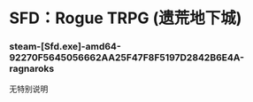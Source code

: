 # SFD：Rogue TRPG (遗荒地下城)

### steam-[Sfd.exe]-amd64-92270F5645056662AA25F47F8F5197D2842B6E4A-ragnaroks
无特别说明
